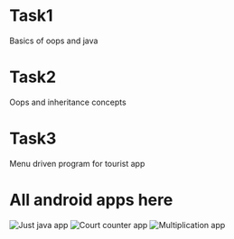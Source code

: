 # Task1
Basics of oops and java
# Task2
Oops and inheritance  concepts
# Task3
Menu driven program for tourist app
# All android apps here
![Just java app](https://github.com/Swapnil7000/Android-apps/tree/master/Coffeeapp)
![Court counter app](https://github.com/Swapnil7000/AmericanFootballScoreCounter)
![Multiplication app](https://github.com/Swapnil7000/MutliplicationTable) 